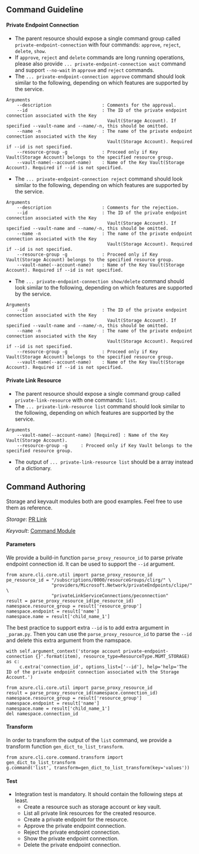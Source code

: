 ## Command Guideline

#### Private Endpoint Connection

- The parent resource should expose a single command group called `private-endpoint-connection` with four commands: `approve`, `reject`, `delete`, `show`.
- If `approve`, `reject` and `delete` commands are long running operations, please also provide `... private-endpoint-connection wait` command and support `--no-wait` in `approve` and `reject` commands.
- The `... private-endpoint-connection approve` command should look similar to the following, depending on which features are supported by the service.
```
Arguments
    --description                   : Comments for the approval.
    --id                            : The ID of the private endpoint connection associated with the Key
                                      Vault(Storage Account). If specified --vault-name and --name/-n, this should be omitted.
    --name -n                       : The name of the private endpoint connection associated with the Key
                                      Vault(Storage Account). Required if --id is not specified.
    --resource-group -g             : Proceed only if Key Vault(Storage Account) belongs to the specified resource group.
    --vault-name(--account-name)    : Name of the Key Vault(Storage Account). Required if --id is not specified.
```
- The `... private-endpoint-connection reject` command should look similar to the following, depending on which features are supported by the service.
```
Arguments
    --description                   : Comments for the rejection.
    --id                            : The ID of the private endpoint connection associated with the Key
                                      Vault(Storage Account). If specified --vault-name and --name/-n, this should be omitted.
    --name -n                       : The name of the private endpoint connection associated with the Key
                                      Vault(Storage Account). Required if --id is not specified.
    --resource-group -g             : Proceed only if Key Vault(Storage Account) belongs to the specified resource group.
    --vault-name(--account-name)    : Name of the Key Vault(Storage Account). Required if --id is not specified.
```
- The `... private-endpoint-connection show/delete` command should look similar to the following, depending on which features are supported by the service.
```
Arguments
    --id                            : The ID of the private endpoint connection associated with the Key
                                      Vault(Storage Account). If specified --vault-name and --name/-n, this should be omitted.
    --name -n                       : The name of the private endpoint connection associated with the Key
                                      Vault(Storage Account). Required if --id is not specified.
    --resource-group -g             : Proceed only if Key Vault(Storage Account) belongs to the specified resource group.
    --vault-name(--account-name)    : Name of the Key Vault(Storage Account). Required if --id is not specified.
```

#### Private Link Resource

- The parent resource should expose a single command group called `private-link-resource` with one commands: `list`.
- The `... private-link-resource list` command should look similar to the following, depending on which features are supported by the service.

```
Arguments
    --vault-name(--account-name) [Required] : Name of the Key Vault(Storage Account).
    --resource-group -g     : Proceed only if Key Vault belongs to the specified resource group.
```
- The output of `... private-link-resource list` should be a array instead of a dictionary.

## Command Authoring

Storage and keyvault modules both are good examples. Feel free to use them as reference.

*Storage*: [PR Link](https://github.com/Azure/azure-cli/pull/12383)

*Keyvault*: [Command Module](https://github.com/Azure/azure-cli/tree/dev/src/azure-cli/azure/cli/command_modules/keyvault)

#### Parameters
We provide a build-in function `parse_proxy_resource_id` to parse private endpoint connection id. It can be used to support the `--id` argument.
```
from azure.cli.core.util import parse_proxy_resource_id
pe_resource_id = "/subscriptions/0000/resourceGroups/clirg/" \
                 "providers/Microsoft.Network/privateEndpoints/clipe/" \
                 "privateLinkServiceConnections/peconnection"
result = parse_proxy_resource_id(pe_resource_id)
namespace.resource_group = result['resource_group']
namespace.endpoint = result['name']
namespace.name = result['child_name_1']
```
The best practice to support extra `--id` is to add extra argument in `_param.py`. Then you can use the `parse_proxy_resource_id` to parse the `--id` and delete this extra argument from the namspace.
```
with self.argument_context('storage account private-endpoint-connection {}'.format(item), resource_type=ResourceType.MGMT_STORAGE) as c:
     c.extra('connection_id', options_list=['--id'], help='help='The ID of the private endpoint connection associated with the Storage Account.')
```
```
from azure.cli.core.util import parse_proxy_resource_id
result = parse_proxy_resource_id(namespace.connection_id)
namespace.resource_group = result['resource_group']
namespace.endpoint = result['name']
namespace.name = result['child_name_1']
del namespace.connection_id
```
#### Transform
In order to transform the output of the `list` command, we provide a transform function `gen_dict_to_list_transform`.
```
from azure.cli.core.command.transform import gen_dict_to_list_transform
g.command('list', transform=gen_dict_to_list_transform(key='values'))
```

#### Test
- Integration test is mandatory. It should contain the following steps at least.
    - Create a resource such as storage account or key vault.
    - List all private link resources for the created resource.
    - Create a private endpoint for the resource.
    - Approve the private endpoint connection.
    - Reject the private endpoint connection.
    - Show the private endpoint connection.
    - Delete the private endpoint connection.